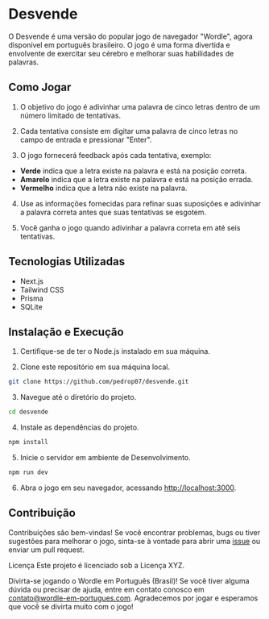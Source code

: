 # Desvende

O Desvende é uma versão do popular jogo de navegador "Wordle", agora disponível em português brasileiro. O jogo é uma forma divertida e envolvente de exercitar seu cérebro e melhorar suas habilidades de palavras.

## Como Jogar
1. O objetivo do jogo é adivinhar uma palavra de cinco letras dentro de um número limitado de tentativas.

2. Cada tentativa consiste em digitar uma palavra de cinco letras no campo de entrada e pressionar "Enter".

3. O jogo fornecerá feedback após cada tentativa, exemplo:
- **Verde** indica que a letra existe na palavra e está na posição correta.
- **Amarelo** indica que a letra existe na palavra e está na posição errada.
- **Vermelho** indica que a letra não existe na palavra.

4. Use as informações fornecidas para refinar suas suposições e adivinhar a palavra correta antes que suas tentativas se esgotem.

5. Você ganha o jogo quando adivinhar a palavra correta em até seis tentativas.

## Tecnologias Utilizadas
- Next.js
- Tailwind CSS
- Prisma
- SQLite

## Instalação e Execução
1. Certifique-se de ter o Node.js instalado em sua máquina.

2. Clone este repositório em sua máquina local.

```bash
git clone https://github.com/pedrop07/desvende.git
```

3. Navegue até o diretório do projeto.
```bash
cd desvende
```

4. Instale as dependências do projeto.
```bash
npm install
```

5. Inicie o servidor em ambiente de Desenvolvimento.
```bash
npm run dev
```

6. Abra o jogo em seu navegador, acessando [http://localhost:3000](http://localhost:3000).

## Contribuição
Contribuições são bem-vindas! Se você encontrar problemas, bugs ou tiver sugestões para melhorar o jogo, sinta-se à vontade para abrir uma [issue](https://github.com/pedrop07/desvende/issues) ou enviar um pull request.

Licença
Este projeto é licenciado sob a Licença XYZ.

Divirta-se jogando o Wordle em Português (Brasil)! Se você tiver alguma dúvida ou precisar de ajuda, entre em contato conosco em contato@wordle-em-portugues.com. Agradecemos por jogar e esperamos que você se divirta muito com o jogo!